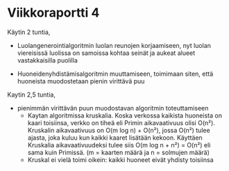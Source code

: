# Viikkoraportti 4

Käytin 2 tuntia,
* Luolangenerointialgoritmin luolan reunojen korjaamiseen, nyt luolan viereisissä luolissa on samoissa kohtaa seinät ja aukeat alueet vastakkaisilla puolilla

* Huoneidenyhdistämisalgoritmin muuttamiseen, toimimaan siten, että huoneista muodostetaan pienin virittävä puu

Kaytin 2,5 tuntia,
* pienimmän virittävän puun muodostavan algoritmin toteuttamiseen
   * Kaytan algoritmissa kruskalia. Koska verkossa kaikista huoneista on kaari toisiinsa, verkko on tiheä eli Primin aikavaativuus olisi O(n²). Kruskalin aikavaativuus on O(m log n) + O(n²), jossa O(n²) tulee ajasta, joka kuluu kun kaikki kaaret lisätään kekoon. Käyttäen Kruskalia aikavaativuudeksi tulee siis O(m log n + n²) = O(n²) eli sama kuin Primissä. (m = kaarten määrä ja n = solmujen määrä)
   * Kruskal ei vielä toimi oikein: kaikki huoneet eivät yhdisty toisiinsa
